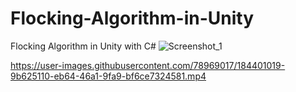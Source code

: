 # Flocking-Algorithm-in-Unity
Flocking Algorithm in Unity with C#
![Screenshot_1](https://user-images.githubusercontent.com/78969017/184400771-b17a82bd-4dbc-4181-9622-ce9c1dcf204f.png)


https://user-images.githubusercontent.com/78969017/184401019-9b625110-eb64-46a1-9fa9-bf6ce7324581.mp4

